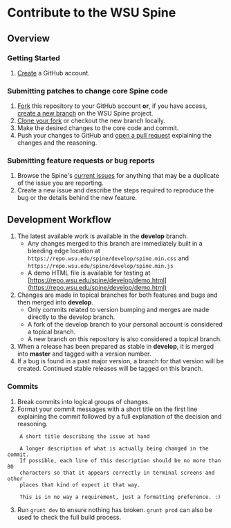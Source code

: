 # Contribute to the WSU Spine

## Overview

### Getting Started

1. [Create](https://help.github.com/articles/signing-up-for-a-new-github-account) a GitHub account.

### Submitting patches to change core Spine code

1. [Fork](https://help.github.com/articles/fork-a-repo) this repository to your GitHub account **or**, if you have access, [create a new branch](https://help.github.com/articles/creating-and-deleting-branches-within-your-repository) on the WSU Spine project.
2. [Clone your fork](https://help.github.com/articles/duplicating-a-repository) or checkout the new branch locally.
3. Make the desired changes to the core code and commit.
4. Push your changes to GitHub and [open a pull request](https://help.github.com/articles/creating-a-pull-request) explaining the changes and the reasoning.

### Submitting feature requests or bug reports

1. Browse the Spine's [current issues](https://github.com/washingtonstateuniversity/WSU-spine/issues) for anything that may be a duplicate of the issue you are reporting.
2. Create a new issue and describe the steps required to reproduce the bug or the details behind the new feature.

## Development Workflow

1. The latest available work is available in the **develop** branch.
	* Any changes merged to this branch are immediately built in a bleeding edge location at `https://repo.wsu.edu/spine/develop/spine.min.css` and `https://repo.wsu.edu/spine/develop/spine.min.js`
	* A demo HTML file is available for testing at [https://repo.wsu.edu/spine/develop/demo.html](https://repo.wsu.edu/spine/develop/demo.html)
1. Changes are made in topical branches for both features and bugs and then merged into **develop**.
	* Only commits related to version bumping and merges are made directly to the develop branch.
	* A fork of the develop branch to your personal account is considered a topical branch.
	* A new branch on this repository is also considered a topical branch.
1. When a release has been prepared as stable in **develop**, it is merged into **master** and tagged with a version number.
1. If a bug is found in a past major version, a branch for that version will be created. Continued stable releases will be tagged on this branch.

### Commits

1. Break commits into logical groups of changes.
2. Format your commit messages with a short title on the first line explaining the commit followed by a full explanation of the decision and reasoning.

````
    A short title describing the issue at hand

    A longer description of what is actually being changed in the commit.
    If possible, each line of this description should be no more than 80
    characters so that it appears correctly in terminal screens and other
    places that kind of expect it that way.

    This is in no way a requirement, just a formatting preference. :)
````

3. Run `grunt dev` to ensure nothing has broken. `grunt prod` can also be used to check the full build process.